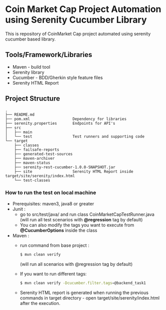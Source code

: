 # Coin Market Cap Project Automation using Serenity Cucumber Library

This is repository of CoinMarket Cap project automated using serenity cucumber based library.

## Tools/Framework/Libraries

- Maven - build tool
- Serenity library
- Cucumber - BDD/Gherkin style feature files
- Serenity HTML Report

## Project Structure
```
.
├── README.md
├── pom.xml                   Dependency for libraries
├── serenity.properties       Endpoints for API's
├── src
│   ├── main
│   └── test                  Test runners and supporting code 
└── target
    ├── classes
    ├── failsafe-reports
    ├── generated-test-sources
    ├── maven-archiver
    ├── maven-status
    ├── serenity-rest-cucumber-1.0.0-SNAPSHOT.jar
    ├── site                  Serenity HTML Report inside target/site/serenity/index.html
    └── test-classes

```

### How to run the test on local machine
- Prerequisites: maven3, java8 or greater
- Junit :
    - go to src/test/java/ and run class CoinMarketCapTestRunner.java
      (will run all test scenarios with **@regression** tag by default)
    - You can also modify the tags you want to execute from **@CucumberOptions** inside the class
- Maven :
    - run command from base project :

      ```bash
      $ mvn clean verify
      ```

      (will run all scenarios with @regression tag by default)

    - If you want to run different tags:

      ```bash
      $ mvn clean verify -Dcucumber.filter.tags=@backend_task1
      ```

    - Serenity HTML report is generated when running the previous commands in target directory - open target/site/serenity/index.html after the execution.